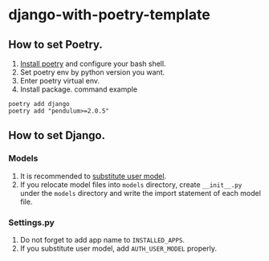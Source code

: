 # django-with-poetry-template

## How to set Poetry.

1. [Install poetry](https://python-poetry.org/docs/#installation) and configure your bash shell.
2. Set poetry env by python version you want.
3. Enter poetry virtual env.
4. Install package. command example

```shell
poetry add django
poetry add "pendulum>=2.0.5"
```

## How to set Django.

### Models

1. It is recommended to [substitute user model](https://docs.djangoproject.com/en/3.2/topics/auth/customizing/#substituting-a-custom-user-model).
2. If you relocate model files into `models` directory, create `__init__.py` under the `models` directory and write the import statement of each model file.

### Settings.py

1. Do not forget to add app name to `INSTALLED_APPS`.
2. If you substitute user model, add `AUTH_USER_MODEL` properly.
